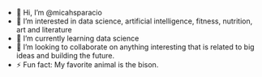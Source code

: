 - 👋 Hi, I’m @micahsparacio
- 👀 I’m interested in data science, artificial intelligence, fitness, nutrition, art and literature
- 🌱 I’m currently learning data science
- 💞️ I’m looking to collaborate on anything interesting that is related to big ideas and building the future.
- ⚡ Fun fact: My favorite animal is the bison.

<!---
micahsparacio/micahsparacio is a ✨ special ✨ repository because its `README.md` (this file) appears on your GitHub profile.
You can click the Preview link to take a look at your changes.
--->
